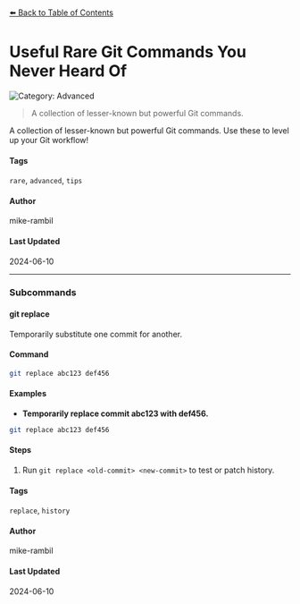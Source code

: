 [⬅️ Back to Table of Contents](../README.md#useful-rare-git-commands-you-never-heard-of)

# Useful Rare Git Commands You Never Heard Of


![Category: Advanced](https://img.shields.io/badge/Category-Advanced-blue)
> A collection of lesser-known but powerful Git commands.

A collection of lesser-known but powerful Git commands. Use these to level up your Git workflow!


#### Tags
`rare`, `advanced`, `tips`

#### Author
mike-rambil

#### Last Updated
2024-06-10

---

### Subcommands
#### git replace <old-commit> <new-commit>
Temporarily substitute one commit for another.

#### Command
```sh
git replace abc123 def456
```

#### Examples
- **Temporarily replace commit abc123 with def456.**


```sh
git replace abc123 def456
```


#### Steps
1. Run `git replace <old-commit> <new-commit>` to test or patch history.


#### Tags
`replace`, `history`

#### Author
mike-rambil

#### Last Updated
2024-06-10

